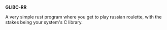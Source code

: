 **GLIBC-RR**

A very simple rust program where you get to play russian roulette, with the stakes being your system's C library.
